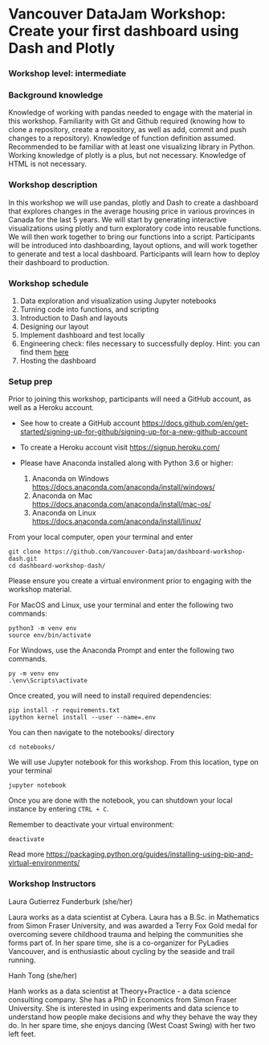 # Vancouver DataJam Workshop: Create your first dashboard using Dash and Plotly

### Workshop level: intermediate

### Background knowledge

Knowledge of working with pandas needed to engage with the material in this workshop. Familiarity with Git and Github required (knowing how to clone a repository, create a repository, as well as add, commit and push changes to a repository). Knowledge of function definition assumed. Recommended to be familiar with at least one visualizing library in Python. Working knowledge of plotly is a plus, but not necessary. Knowledge of HTML is not necessary. 

### Workshop description

In this workshop we will use pandas, plotly and Dash to create a dashboard that explores changes in the average housing price in various provinces in Canada for the last 5 years. We will start by generating interactive visualizations using plotly and turn exploratory code into reusable functions. We will then work together to bring our functions into a script. Participants will be introduced into dashboarding, layout options, and will work together to generate and test a local dashboard. Participants will learn how to deploy their dashboard to production. 

### Workshop schedule

1. Data exploration and visualization using Jupyter notebooks
2. Turning code into functions, and scripting
3. Introduction to Dash and layouts 
4. Designing our layout
5. Implement dashboard and test locally
6. Engineering check: files necessary to successfully deploy. Hint: you can find them [here](https://github.com/Vancouver-Datajam/dashboard-prep)
7. Hosting the dashboard

### Setup prep

Prior to joining this workshop, participants will need a GitHub account, as well as a Heroku account. 

* See how to create a GitHub account https://docs.github.com/en/get-started/signing-up-for-github/signing-up-for-a-new-github-account 

* To create a Heroku account visit https://signup.heroku.com/

* Please have Anaconda installed along with Python 3.6 or higher:
  1. Anaconda on Windows https://docs.anaconda.com/anaconda/install/windows/
  2. Anaconda on Mac https://docs.anaconda.com/anaconda/install/mac-os/
  3. Anaconda on Linux https://docs.anaconda.com/anaconda/install/linux/

From your local computer, open your terminal and enter

    git clone https://github.com/Vancouver-Datajam/dashboard-workshop-dash.git
    cd dashboard-workshop-dash/

Please ensure you create a virtual environment prior to engaging with the workshop material. 

For MacOS and Linux, use your terminal and enter the following two commands:

    python3 -m venv env
    source env/bin/activate
  
For Windows, use the Anaconda Prompt and enter the following two commands. 

    py -m venv env
    .\env\Scripts\activate

Once created, you will need to install required dependencies:

    pip install -r requirements.txt
    ipython kernel install --user --name=.env
  
You can then navigate to the notebooks/ directory 
  
    cd notebooks/

We will use Jupyter notebook for this workshop. From this location, type on your terminal

    jupyter notebook

Once you are done with the notebook, you can shutdown your local instance by entering `CTRL + C`. 

Remember to deactivate your virtual environment:
  
    deactivate

Read more https://packaging.python.org/guides/installing-using-pip-and-virtual-environments/ 

### Workshop Instructors

Laura Gutierrez Funderburk (she/her)

Laura works as a data scientist at Cybera. Laura has a B.Sc. in Mathematics from Simon Fraser University, and was awarded a Terry Fox Gold medal for overcoming severe childhood trauma and helping the communities she forms part of. In her spare time, she is a co-organizer for PyLadies Vancouver, and is enthusiastic about cycling by the seaside and trail running. 

Hanh Tong (she/her)

Hanh works as a data scientist at Theory+Practice - a data science consulting company. She has a PhD in Economics from Simon Fraser University. She is interested in using experiments and data science to understand how people make decisions and why they behave the way they do. In her spare time, she enjoys dancing (West Coast Swing) with her two left feet.

